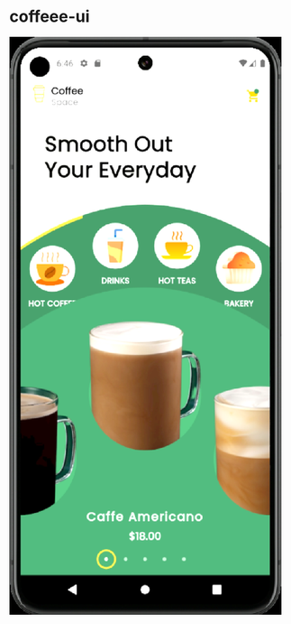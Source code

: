 # coffeee-ui

![Coffee UI](https://github.com/BUSE19/coffeee-ui/blob/main/Ekran%20g%C3%B6r%C3%BCnt%C3%BCs%C3%BC%202024-08-09%20152732.png)


